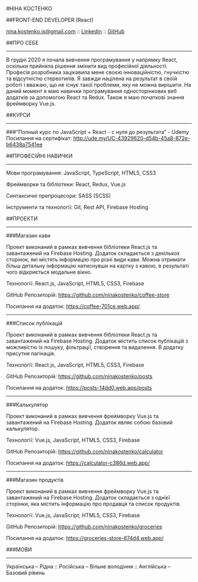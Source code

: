 #НІНА КОСТЕНКО

##FRONT-END DEVELOPER (React)

nina.kostenko.js@gmail.com :: [Linkedin](https://www.linkedin.com/in/nina-kostenko-65513a231/) :: [GitHub](https://github.com/ninakostenko)

##ПРО СЕБЕ
***
В грудні 2020 я почала вивчення програмування у напрямку React, оскільки прийняла рішення змінити вид
професійної діяльності. Професія розробника зацікавила мене своєю інноваційністю, гнучкістю та
відсутністю стереотипів. Я завжди націлена на результат в своїй роботі і вважаю, що не існує такої
проблеми, яку не можна вирішити. На даний момент я маю навички програмування односторінкових веб
додатків за допомогою React та Redux. Також я маю початкові знання фреймворку Vue.js.

##КУРСИ
***
###“Полный курс по JavaScript + React - с нуля до результата” - Udemy
Посилання на сертифікат: http://ude.my/UC-43929620-d54b-45a8-872e-b6438a7541ee


##ПРОФЕСІЙНІ НАВИЧКИ
***

Мови програмування:     JavaScript, TypeScript, HTML5, CSS3

Фреймворки та бібліотеки:     React, Redux, Vue.js

Синтаксичні препроцесори:     SASS (SCSS)

Інструменти та технології:      Git, Rest API, Firebase Hosting


##ПРОЕКТИ
***
###Магазин кави

Проект виконаний в рамках вивчення бібліотеки React.js та завантажений на Firebase Hosting. Додаток
складається з декількох сторінок, які містять інформацію про різні види кави. Можна отримати більш
детальну інформацію натиснувши на картку з кавою, в результаті чого відкриється модальне вікно.

Технології: React.js, JavaScript, HTML5, CSS3, Firebase

GitHub Репозиторій: https://github.com/ninakostenko/coffee-store

Посилання на додаток: https://coffee-701ce.web.app/
***
###Список публікацій

Проект виконаний в рамках вивчення бібліотеки React.js та завантажений на Firebase Hosting. Додаток
містить список публікацій з можливістю їх пошуку, фільтрації, створення та видалення. В додатку
присутня пагінація.

Технології: React.js, JavaScript, HTML5, CSS3, Firebase

GitHub Репозиторій: https://github.com/ninakostenko/posts

Посилання на додаток: https://posts-14dd0.web.app/posts
***
###Калькулятор

Проект виконаний в рамках вивчення фреймворку Vue.js та завантажений на Firebase Hosting. Додаток
являє собою базовий калькулятор.

Технології: Vue.js, JavaScript, HTML5, CSS3, Firebase

GitHub Репозиторій: https://github.com/ninakostenko/calculator

Посилання на додаток: https://calculator-c386d.web.app/
***
###Магазин продуктів

Проект виконаний в рамках вивчення фреймворку Vue.js та завантажений на Firebase Hosting. Додаток
складається з однієї сторінки, яка містить інформацію про продавця та список продуктів.

Технології: Vue.js, JavaScript, HTML5, CSS3, Firebase

GitHub Репозиторій: https://github.com/ninakostenko/groceries

Посилання на додаток: https://groceries-store-674d4.web.app/

###МОВИ

***
Українська – Рідна :: Російська – Вільне володіння :: Англійська – Базовий рівень






